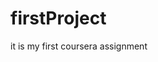 # firstProject
it is my first coursera assignment
<html>
<head>
	<style type="text/css">
	@media (max-width:1199px)
	{
		.col-sm-6
		{
			height:180px;
			background-color:gray;
			border:2px solid black;
			
			overflow:hidden;
		}
		.z
		{
			margin-top: 20px;
		}
	}
	@media (min-width:290px) and (max-width:790px)
	{
		
		.y
		{
			margin-top: 20px;
		}
	}
		.container
		{
			height:auto;
			
		}
		.col-lg-3
		{
			height:180px;
			background-color:gray;
			border:3px solid black;
			margin-left:45px;
			margin-right:45px;
			overflow:hidden;
			
			
		}
		#p
		{
			font-size:50px;
			font-weight: 800;
			font-family:'arial';
			letter-spacing: 0.1em;
			color:black;
		}
		
		.col-xs-4
		{
			
			height:30px;
			margin-left: 73%;
			padding-left:20px;
			border:3px solid black;
			
		}
		.a
		{
			background-color: pink;
		}
		.b
		{
			background-color: orange;
		}
		.c
		{
			background-color:yellow;
		}
	</style>
	<link href="bootstrap.min.css" rel="stylesheet"/>

</head>
    <body>
    	<div class="container">
    		<p align="center" id=p>Menu</p>
    		<br/>
    		<br/>
    		<div class="row">
    			<div class="col-lg-3 col-sm-4 x"><div class="col-xs-4 a" style="font-weight: 800;">chicken</div><br/>
    			<p style="font-weight:800; font-style:italic;word-spacing: 2px;">In fact, chicken soup is good for soothing both cold and flu symptoms. The hot soup helps break up the congestion associated with both colds and the flu. The salt in the soup and its warmth can soothe a sore throat.</p>
    		</div>
    			<div class="col-lg-3 col-sm-4 y"><div  class="col-xs-4 b" style="font-weight: 800;">Beef</div><br/>
    			<p style="font-weight:800; font-style:italic;word-spacing: 2px;">Beef is the culinary name for meat from cattle, particularly skeletal muscle. Humans have been eating beef since prehistoric times. Beef is a source of high-quality protein and nutrients</p>
    		</div>
    			<div class="col-lg-3 col-sm-11 z"><div  class="col-xs-4 c" style="font-weight: 800;">Sushi</div><br/>
    			<p style="font-weight:800; font-style:italic;word-spacing: 2px;">Sushi is traditionally made with medium-grain white rice, though it can be prepared with brown rice. It is often prepared with seafood, such as calamari, eel, or imitation crab meat. Many others are vegetarian.</p>
    		</div>

    		</div>
    	</div>
		<script type="text/javascript" src="jquery-1.8.3.js"></script>
		<script type="text/javascript" src="bootstrap.min.js"></script>
    	

	</body>
 </html>

